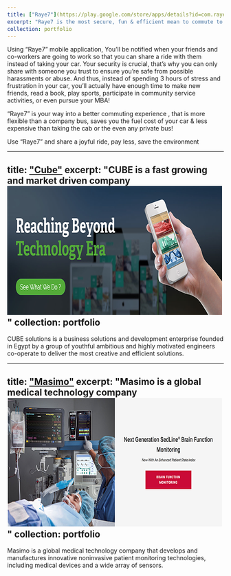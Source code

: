 ```yaml
---
title: ["Raye7"](https://play.google.com/store/apps/details?id=com.raye7.raye7fen&hl=en)
excerpt: "Raye7 is the most secure, fun & efficient mean to commute to work or to university<br/><img src='/images/rayeh_portofilio.png'>"
collection: portfolio
---
```


Using “Raye7” mobile application, You’ll be notified when your friends and co-workers are going to work so that you can share a ride with them instead of taking your car. Your security is crucial, that’s why you can only share with someone you trust to ensure you’re safe from possible harassments or abuse. And thus, instead of spending 3 hours of stress and frustration in your car, you’ll actually have enough time to make new friends, read a book, play sports, participate in community service activities, or even pursue your MBA!

“Raye7” is your way into a better commuting experience , that is more flexible than a company bus, saves you the fuel cost of your car & less expensive than taking the cab or the even any private bus!

Use “Raye7” and share a joyful ride, pay less, save the environment

---
title: ["Cube"](https://play.google.com/store/apps/details?id=com.cubeegypt.cubesolutions)
excerpt: "CUBE is a fast growing and market driven company<br/><img src='/images/cube.png'>"
collection: portfolio
---

CUBE solutions is a business solutions and development enterprise founded in Egypt by a group of youthful ambitious and highly motivated engineers co-operate to deliver the most creative and efficient solutions.

---
title: ["Masimo"](https://play.google.com/store/apps/details?id=com.cubeegypt.masimo)
excerpt: "Masimo is a global medical technology company<br/><img src='/images/masimo.png'>"
collection: portfolio
---

Masimo is a global medical technology company that develops and manufactures innovative noninvasive patient monitoring technologies, including medical devices and a wide array of sensors.


